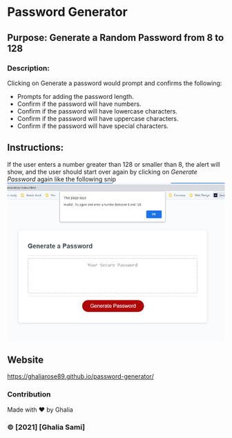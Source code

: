 # Password Generator

## Purpose: Generate a Random Password from 8 to 128

### Description: 
Clicking on Generate a password would prompt and confirms the following:
* Prompts for adding the password length.
* Confirm if the password will have numbers.
* Confirm if the password will have lowercase characters.
* Confirm if the password will have uppercase characters.
* Confirm if the password will have special characters.

## Instructions:
If the user enters a number greater than 128 or smaller than 8, 
the alert will show, and the user should start over again by clicking on *Generate Password* again like the following snip  
![ScreenShot](./assets/Capture.JPG) 



## Website
 https://ghaliarose89.github.io/password-generator/


### Contribution
Made with ❤️️ by Ghalia


### ©️ [2021] [Ghalia Sami]
